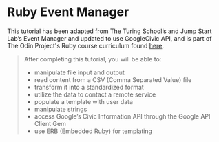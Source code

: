 # Ruby Event Manager

This tutorial has been adapted from The Turing School’s and Jump Start Lab’s Event Manager and updated to use GoogleCivic API, and is part of The Odin Project's Ruby course curriculum found [here](https://www.theodinproject.com/lessons/ruby-event-manager).

> After completing this tutorial, you will be able to:
>* manipulate file input and output
>* read content from a CSV (Comma Separated Value) file
>* transform it into a standardized format
>* utilize the data to contact a remote service
>* populate a template with user data
>* manipulate strings
>* access Google’s Civic Information API through the Google API Client Gem
>* use ERB (Embedded Ruby) for templating